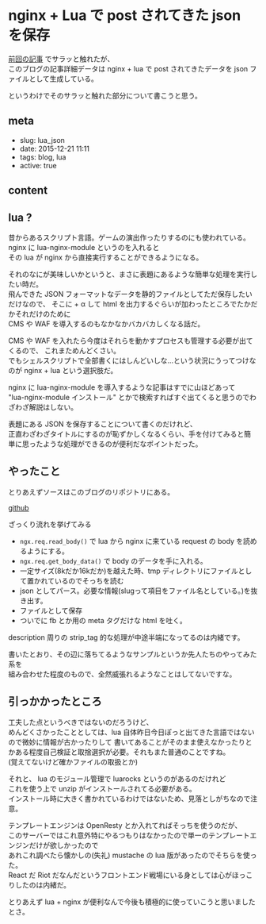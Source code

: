 # nginx + Lua で post されてきた json を保存

[前回の記事](https://dev.hageee.net/newblog/) でサラッと触れたが、  
このブログの記事詳細データは nginx + lua で post されてきたデータを json ファイルとして生成している。

というわけでそのサラッと触れた部分について書こうと思う。


## meta

- slug: lua_json
- date: 2015-12-21 11:11
- tags: blog, lua
- active: true


## content

## lua ?

昔からあるスクリプト言語。ゲームの演出作ったりするのにも使われている。  
nginx に lua-nginx-module というのを入れると  
その lua が nginx から直接実行することができるようになる。

それのなにが美味しいかというと、まさに表題にあるような簡単な処理を実行したい時だ。  
飛んできた JSON フォーマットなデータを静的ファイルとしてただ保存したいだけなので、
そこに + α して html を出力するぐらいが加わったところでたかだかそれだけのために  
CMS や WAF を導入するのもなかなかバカバカしくなる話だ。

CMS や WAF を入れたら今度はそれらを動かすプロセスも管理する必要が出てくるので、
これまためんどくさい。  
でもシェルスクリプトで全部書くにはしんどいしな…という状況にうってつけなのが nginx + lua という選択肢だ。

nginx に lua-nginx-module を導入するような記事はすでに山ほどあって  
"lua-nginx-module インストール" とかで検索すればすぐ出てくると思うのでわざわざ解説はしない。

表題にある JSON を保存することについて書くのだけれど、  
正直わざわざタイトルにするのが恥ずかしくなるくらい、手を付けてみると簡単に思ったような処理ができるのが便利だなポイントだった。

## やったこと

とりあえずソースはこのブログのリポジトリにある。

[github](https://github.com/glassesfactory/devhage/blob/master/tools/make_static.lua)

ざっくり流れを挙げてみる

* `ngx.req.read_body()` で lua から nginx に来ている request の body を読めるようにする。  
* `ngx.req.get_body_data()` で body のデータを手に入れる。
* 一定サイズ(8kだか16kだか)を越えた時、tmp ディレクトリにファイルとして置かれているのでそっちを読む
* json としてパース。必要な情報(slugって項目をファイル名としている。)を抜き出す。
* ファイルとして保存
* ついでに fb とか用の meta タグだけな html を吐く。

description 周りの strip_tag 的な処理が中途半端になってるのは内緒です。

書いたとおり、その辺に落ちてるようなサンプルというか先人たちのやってみた系を  
組み合わせた程度のもので、全然威張れるようなことはしてないですな。

## 引っかかったところ

工夫した点というべきではないのだろうけど、  
めんどくさかったこととしては、lua 自体昨日今日ぽっと出てきた言語ではないので微妙に情報が古かったりして
書いてあることがそのまま使えなかったりとかある程度自己検証と取捨選択が必要。それもまた普通のことですね。  
(覚えてないけど確かファイルの取扱とか)

それと、 lua のモジュール管理で luarocks というのがあるのだけれど  
これを使う上で unzip がインストールされてる必要がある。  
インストール時に大きく書かれているわけではないため、見落としがちなので注意。

テンプレートエンジンは OpenResty とか入れてればそっちを使うのだが、  
このサーバーではこれ意外特にやるつもりはなかったので単一のテンプレートエンジンだけが欲しかったので  
あれこれ調べたら懐かしの(失礼) mustache の lua 版があったのでそちらを使った。  
React だ Riot だなんだというフロントエンド戦場にいる身としては心がほっこりしたのは内緒だ。

とりあえず lua + nginx が便利なんで今後も積極的に使っていこうと思いましたとさ。
